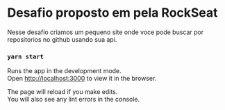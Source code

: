 # Desafio proposto em pela RockSeat 

Nesse desafio criamos um pequeno site onde voce pode buscar por repositorios no github 
usando sua api. 


### `yarn start`

Runs the app in the development mode.\
Open [http://localhost:3000](http://localhost:3000) to view it in the browser.

The page will reload if you make edits.\
You will also see any lint errors in the console.

